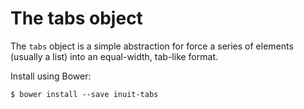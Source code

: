 # The tabs object

The `tabs` object is a simple abstraction for force a series of elements
(usually a list) into an equal-width, tab-like format.

Install using Bower:

    $ bower install --save inuit-tabs
